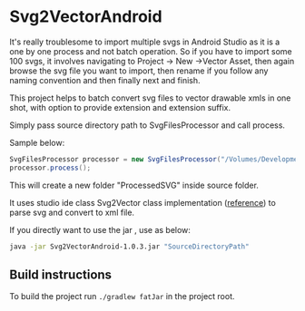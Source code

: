 # Svg2VectorAndroid

It's really troublesome to import multiple svgs in Android Studio as it is a one by one process and not batch operation.
So if you have to import some 100 svgs, it involves navigating to Project -> New ->Vector Asset, then again browse the svg file you want
to import, then rename if you follow any naming convention and then finally next and finish.

This project helps to batch convert svg files to vector drawable xmls in one shot, with option to provide extension and extension suffix.

Simply pass source directory path to SvgFilesProcessor and call process.

Sample below:

```java
SvgFilesProcessor processor = new SvgFilesProcessor("/Volumes/Development/Features/MySvgs");
processor.process();
```

This will create a new folder "ProcessedSVG" inside source folder.

It uses studio ide class Svg2Vector class implementation ([reference](https://android.googlesource.com/platform/tools/base/+/master/sdk-common/src/main/java/com/android/ide/common/vectordrawable/Svg2Vector.java))
to parse svg and convert to xml file.

If you directly want to use the jar , use as below:

```bash
java -jar Svg2VectorAndroid-1.0.3.jar "SourceDirectoryPath"
```

## Build instructions
To build the project run `./gradlew fatJar` in the project root.
